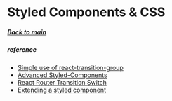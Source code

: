 # Styled Components & CSS
##### [Back to main](../README.md)

##### reference
* [Simple use of react-transition-group](https://dev.to/terrierscript/styled-component--react-transition-group--very-simple-transition-jja)
* [Advanced Styled-Components](https://styled-components.com/docs/advanced)
* [React Router Transition Switch](http://maisano.github.io/react-router-transition/animated-switch/code)
* [Extending a styled component](https://stackoverflow.com/questions/52966623/how-to-extend-styled-components)